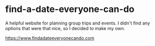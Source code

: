 # find-a-date-everyone-can-do
A helpful website for planning group trips and events. I didn't find any options that were that nice, so I decided to make my own.

https://www.findadateeveryonecando.com
